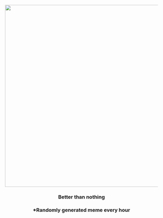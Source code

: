 <p align="center">
        <img src="https://i.redd.it/m9tevwmwthz81.jpg" width="600" height="600">
        </p>
        <h3 align="center">Better than nothing</h3>
        <h3 align="center">*Randomly generated meme every hour</h3>
    